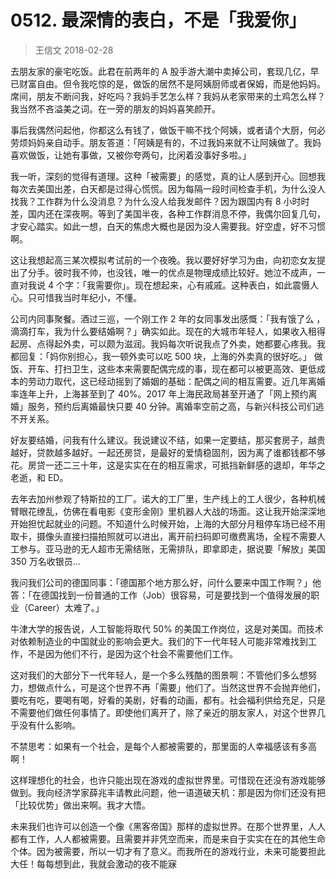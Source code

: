 # 0512. 最深情的表白，不是「我爱你」
> 王信文
2018-02-28

去朋友家的豪宅吃饭。此君在前两年的 A 股手游大潮中卖掉公司，套现几亿，早已财富自由。但令我吃惊的是，做饭的居然不是阿姨厨师或者保姆，而是他妈妈。席间，朋友不断问我，好吃吗？我妈手艺怎么样？我妈从老家带来的土鸡怎么样？我当然不吝溢美之词。在一旁的朋友的妈妈喜笑颜开。

事后我偶然问起他，你都这么有钱了，做饭干嘛不找个阿姨，或者请个大厨，何必劳烦妈妈亲自动手。朋友答道：「阿姨是有的，不过我妈来就不让阿姨做了。我妈喜欢做饭，让她有事做，又被你夸两句，比闲着没事好多啦。」

我一听，深刻的觉得有道理。这种「被需要」的感觉，真的让人感到开心。回想我每次去美国出差，白天都是过得心慌慌。因为每隔一段时间检查手机，为什么没人找我？工作群为什么没消息？为什么没人给我发邮件？因为跟国内有 8 小时时差，国内还在深夜啊。等到了美国半夜，各种工作群消息不停，我偶尔回复几句，才安心踏实。如此一想，白天的焦虑大概也是因为没人需要我。好空虚，好不习惯啊。

这让我想起高三某次模拟考试前的一个夜晚。我以要好好学习为由，向初恋女友提出了分手。彼时我不帅，也没钱，唯一的优点是物理成绩比较好。她泣不成声，一直对我说 4 个字：「我需要你」。现在想起来，心有戚戚。这种表白，如此震慑人心。只可惜我当时年纪小，不懂。

公司内同事聚餐。酒过三巡，一个刚工作 2 年的女同事发出感慨：「我有饿了么 ，滴滴打车，我为什么要结婚啊？」确实如此。现在的大城市年轻人，如果收入租得起房、点得起外卖，可以颇为滋润。我妈每次听说我点了外卖，她都要心疼我。我都回复：「妈你别担心，我一顿外卖可以吃 500 块，上海的外卖真的很好吃。」 做饭、开车、打扫卫生，这些本来需要配偶完成的事，现在都可以被更高效、更低成本的劳动力取代，这已经动摇到了婚姻的基础：配偶之间的相互需要。近几年离婚率连年上升，上海甚至到了 40%。2017 年上海民政局甚至开通了「网上预约离婚」服务，预约后离婚最快只要 40 分钟。离婚率空前之高，与新兴科技公司们逃不开关系。

好友要结婚，问我有什么建议。我说建议不结，如果一定要结，那买套房子，越贵越好，贷款越多越好。一起还房贷，是最好的爱情稳固剂，因为离了谁都钱都不够花。房贷一还二三十年，这是实实在在的相互需求，可抵挡新鲜感的退却，年华之老逝，和 ED。

去年去加州参观了特斯拉的工厂。诺大的工厂里，生产线上的工人很少，各种机械臂眼花缭乱，仿佛在看电影《变形金刚》里机器人大战的场面。这让我开始深深地开始担忧起就业的问题。不知道什么时候开始，上海的大部分月租停车场已经不用取卡，摄像头直接扫描拍照就可以进出，离开前扫码即可缴费离场，全程不需要人工参与。亚马逊的无人超市无需结账，无需排队，即拿即走，据说要「解放」美国 350 万名收银员...

我问我们公司的德国同事：「德国那个地方那么好，问什么要来中国工作啊？」他答：「在德国找到一份普通的工作（Job）很容易，可是要找到一个值得发展的职业（Career）太难了。」

牛津大学的报告说，人工智能将取代 50% 的美国工作岗位，这是对美国。而技术对依赖制造业的中国就业的影响会更大。我们的下一代年轻人可能非常难找到工作，不是因为他们不行，是因为这个社会不需要他们工作。

这对我们的大部分下一代年轻人，是一个多么残酷的图景啊：不管他们多么想努力，想做点什么，可是这个世界不再「需要」他们了。当然这世界不会抛弃他们，要吃有吃，要喝有喝，好看的美剧，好看的动画，都有。社会福利供给充足，只是不需要他们做任何事情了。即使他们离开了，除了亲近的朋友家人，对这个世界几乎没有什么影响。

不禁思考：如果有一个社会，是每个人都被需要的，那里面的人幸福感该有多高啊！

这样理想化的社会，也许只能出现在游戏的虚拟世界里。可惜现在还没有游戏能够做到。我向经济学家薛兆丰请教此问题，他一语道破天机：那是因为你们还没有把「比较优势」做出来啊。我才大悟。

未来我们也许可以创造一个像《黑客帝国》那样的虚拟世界。在那个世界里，人人都有工作，人人都被需要。且需要并非凭空而来，而是来自于实实在在的其他生命个体。因为被需要，所以一切才有了意义。而我所在的游戏行业，未来可能要担此大任！每每想到此，我就会激动的夜不能寐



